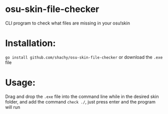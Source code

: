 # osu-skin-file-checker
CLI program to check what files are missing in your osu!skin

# Installation:

`go install github.com/shachy/osu-skin-file-checker`
or download the `.exe` file

# Usage:

Drag and drop the `.exe` file into the command line while in the desired skin folder, and add the command `check ./`, just press enter and the program will run

